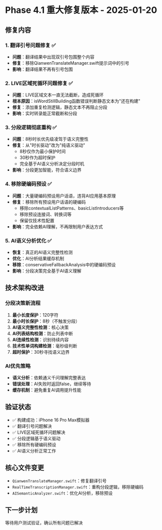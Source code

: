 # Phase 4.1 重大修复版本 - 2025-01-20

## 修复内容

### 1. 翻译引号问题修复 ✅
- **问题**：翻译结果中出现双引号包围整个内容
- **修复**：移除QianwenTranslateManager.swift提示词中的引号
- **影响**：翻译结果不再有引号包围

### 2. LIVE区域死循环问题修复 ✅  
- **问题**：LIVE区域文本一直无法截断，造成死循环
- **根本原因**：isWordStillBuilding函数错误判断静态文本为"还在构建"
- **修复**：添加重复检测逻辑，静态文本不再阻止分段
- **影响**：实时转录能正常截断和分段

### 3. 分段逻辑彻底重构 ✅
- **问题**：8秒时长优先级凌驾于语义完整性
- **修复**：从"时长驱动"改为"纯语义驱动"
  - 8秒仅作为最小保护时间
  - 30秒作为超时保护
  - 完全基于AI语义分析决定分段时机
- **影响**：分段更加智能，符合语义边界

### 4. 移除硬编码预设 ✅
- **问题**：大量硬编码预设用户话语，违背AI应用基本原理
- **修复**：移除所有预设用户话语的硬编码
  - 移除contextualListPatterns、basicListIntroducers等
  - 移除预设连接词、转换词等
  - 保留仅技术性配置
- **影响**：完全依赖AI理解，不再限制用户表达方式

### 5. AI语义分析优化 ✅
- **恢复**：真正的AI语义完整性检测
- **优化**：AI分析结果缓存机制
- **移除**：conservativeFallbackAnalysis中的硬编码预设
- **影响**：分段决策完全基于AI语义理解

## 技术架构改进

### 分段决策新流程
1. **最小长度保护**：120字符
2. **最小时长保护**：8秒（不触发分段）
3. **AI语义完整性检测**：核心决策
4. **AI列表结构检测**：防止列表中断
5. **AI连续性检测**：识别待续内容
6. **技术性单词构建检测**：毫秒级判断
7. **超时保护**：30秒寻找语义边界

### AI优先策略
- **语义分析**：依赖通义千问理解完整表达
- **错误处理**：AI失败时返回false，继续等待
- **缓存机制**：避免重复AI调用提升性能

## 验证状态
- ✅ 构建成功：iPhone 16 Pro Max模拟器
- ✅ 翻译引号问题解决
- ✅ LIVE区域死循环问题解决  
- ✅ 分段逻辑基于语义驱动
- ✅ 移除所有硬编码预设
- ✅ AI语义分析正常工作

## 核心文件变更
- `QianwenTranslateManager.swift`：修复翻译引号
- `RealTimeTranscriptionManager.swift`：重构分段逻辑，移除硬编码
- `AISemanticAnalyzer.swift`：优化AI分析，移除预设

## 下一步计划
等待用户测试验证，确认所有问题已解决 
